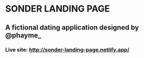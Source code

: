 # SONDER LANDING PAGE

## A fictional dating application designed by @phayme_

### Live site: http://sonder-landing-page.netlify.app/